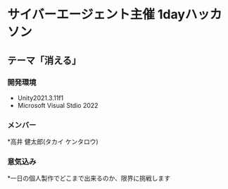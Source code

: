 # サイバーエージェント主催 1dayハッカソン
## テーマ「消える」

### 開発環境  
* Unity2021.3.11f1
* Microsoft Visual Stdio 2022  

### メンバー
*高井 健太郎(タカイ ケンタロウ)

### 意気込み
*一日の個人製作でどこまで出来るのか、限界に挑戦します
